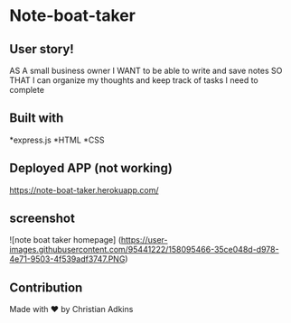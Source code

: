 # Note-boat-taker

## User story!
AS A small business owner
I WANT to be able to write and save notes
SO THAT I can organize my thoughts and keep track of tasks I need to complete

## Built with
*express.js
*HTML
*CSS

## Deployed APP (not working)
https://note-boat-taker.herokuapp.com/

## screenshot

![note boat taker homepage]
(https://user-images.githubusercontent.com/95441222/158095466-35ce048d-d978-4e71-9503-4f539adf3747.PNG)

## Contribution
Made with ❤️ by Christian Adkins
